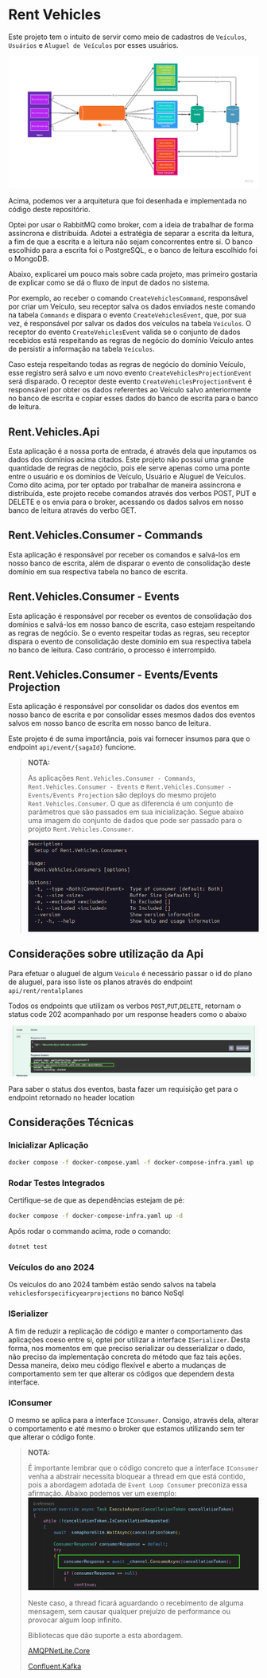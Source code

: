 # Rent Vehicles

Este projeto tem o intuito de servir como meio de cadastros de `Veículos`, `Usuários` e `Aluguel de Veículos` por esses usuários.

![Arquitetura](images/image.png)

Acima, podemos ver a arquitetura que foi desenhada e implementada no código deste repositório.

Optei por usar o RabbitMQ como broker, com a ideia de trabalhar de forma assíncrona e distribuída. Adotei a estratégia de separar a escrita da leitura, a fim de que a escrita e a leitura não sejam concorrentes entre si. O banco escolhido para a escrita foi o PostgreSQL, e o banco de leitura escolhido foi o MongoDB.

Abaixo, explicarei um pouco mais sobre cada projeto, mas primeiro gostaria de explicar como se dá o fluxo de input de dados no sistema.

Por exemplo, ao receber o comando `CreateVehiclesCommand`, responsável por criar um Veículo, seu receptor salva os dados enviados neste comando na tabela `Commands` e dispara o evento `CreateVehiclesEvent`, que, por sua vez, é responsável por salvar os dados dos veículos na tabela `Veículos`. O receptor do evento `CreateVehiclesEvent` valida se o conjunto de dados recebidos está respeitando as regras de negócio do domínio Veículo antes de persistir a informação na tabela `Veículos`.

Caso esteja respeitando todas as regras de negócio do domínio Veículo, esse registro será salvo e um novo evento `CreateVehiclesProjectionEvent` será disparado. O receptor deste evento `CreateVehiclesProjectionEvent` é responsável por obter os dados referentes ao Veículo salvo anteriormente no banco de escrita e copiar esses dados do banco de escrita para o banco de leitura.

## Rent.Vehicles.Api

Esta aplicação é a nossa porta de entrada, é através dela que inputamos os dados dos domínios acima citados. Este projeto não possui uma grande quantidade de regras de negócio, pois ele serve apenas como uma ponte entre o usuário e os domínios de Veículo, Usuário e Aluguel de Veículos. Como dito acima, por ter optado por trabalhar de maneira assíncrona e distribuída, este projeto recebe comandos através dos verbos POST, PUT e DELETE e os envia para o broker, acessando os dados salvos em nosso banco de leitura através do verbo GET.

## Rent.Vehicles.Consumer - Commands

Esta aplicação é responsável por receber os comandos e salvá-los em nosso banco de escrita, além de disparar o evento de consolidação deste domínio em sua respectiva tabela no banco de escrita.

## Rent.Vehicles.Consumer - Events

Esta aplicação é responsável por receber os eventos de consolidação dos domínios e salvá-los em nosso banco de escrita, caso estejam respeitando as regras de negócio. Se o evento respeitar todas as regras, seu receptor dispara o evento de consolidação deste domínio em sua respectiva tabela no banco de leitura. Caso contrário, o processo é interrompido.

## Rent.Vehicles.Consumer - Events/Events Projection

Esta aplicação é responsável por consolidar os dados dos eventos em nosso banco de escrita e por consolidar esses mesmos dados dos eventos salvos em nosso banco de escrita em nosso banco de leitura.

Este projeto é de suma importância, pois vai fornecer insumos para que o endpoint `api/event/{sagaId}` funcione.

> **NOTA:**
>
> As aplicações `Rent.Vehicles.Consumer - Commands`, `Rent.Vehicles.Consumer - Events` e `Rent.Vehicles.Consumer - Events/Events Projection` são deploys do mesmo projeto `Rent.Vehicles.Consumer`. O que as diferencia é um conjunto de parâmetros que são passados em sua inicialização. Segue abaixo uma imagem do conjunto de dados que pode ser passado para o projeto `Rent.Vehicles.Consumer`.
>
> ![Parâmetros](images/consumer.cli.png)

## Considerações sobre  utilização da Api

Para efetuar o aluguel de algum `Veiculo` é necessário passar o id do plano de aluguel, para isso liste os planos através do endpoint `api/rent/rentalplanes`

Todos os endpoints que utilizam os verbos `POST`,`PUT`,`DELETE`, retornam o status code 202 acompanhado por um response headers como o abaixo

![response](images/response.png)

Para saber o status dos eventos, basta fazer um requisição get para o endpoint retornado no header location

## Considerações Técnicas

### Inicializar Aplicação

```sh
docker compose -f docker-compose.yaml -f docker-compose-infra.yaml up -d
```

### Rodar Testes Integrados

Certifique-se de que as dependências estejam de pé:

```sh
docker compose -f docker-compose-infra.yaml up -d
```

Após rodar o commando acima, rode o comando:

```sh
dotnet test
```

### Veículos do ano 2024

Os veículos do ano 2024 também estão sendo salvos na tabela `vehiclesforspecificyearprojections` no banco NoSql

### ISerializer

A fim de reduzir a replicação de código e manter o comportamento das aplicações coeso entre si, optei por utilizar a interface `ISerializer`. Desta forma, nos momentos em que preciso serializar ou desserializar o dado, não preciso da implementação concreta do método que faz tais ações. Dessa maneira, deixo meu código flexível e aberto a mudanças de comportamento sem ter que alterar os códigos que dependem desta interface.

### IConsumer

O mesmo se aplica para a interface `IConsumer`. Consigo, através dela, alterar o comportamento e até mesmo o broker que estamos utilizando sem ter que alterar o código fonte.

> **NOTA:**
>
> É importante lembrar que o código concreto que a interface `IConsumer` venha a abstrair necessita bloquear a thread em que está contido, pois a abordagem adotada de `Event Loop Consumer` preconiza essa afirmação. Abaixo podemos ver um exemplo:
> ![IConsumer](images/consumer.Iconsumer.png)
>
> Neste caso, a thread ficará aguardando o recebimento de alguma mensagem, sem causar qualquer prejuízo de performance ou provocar algum loop infinito.
>
> Bibliotecas que dão suporte a esta abordagem.
>
> [AMQPNetLite.Core](https://www.nuget.org/packages/AMQPNetLite.Core)
>
> [Confluent.Kafka](https://www.nuget.org/packages/Confluent.Kafka)